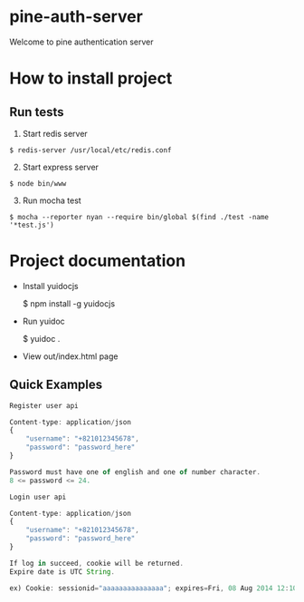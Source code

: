 pine-auth-server
================

Welcome to pine authentication server



How to install project
======================

Run tests
---------
  1. Start redis server
    
    $ redis-server /usr/local/etc/redis.conf
    
  2. Start express server
  
    $ node bin/www 
  
  3. Run mocha test
    
    $ mocha --reporter nyan --require bin/global $(find ./test -name '*test.js') 


Project documentation
======================

  * Install yuidocjs
  
    $ npm install -g yuidocjs
    
  * Run yuidoc
  
    $ yuidoc .

  * View out/index.html page


## Quick Examples

```javascript
Register user api

Content-type: application/json
{
    "username": "+821012345678",
    "password": "password_here"
}

Password must have one of english and one of number character.
8 <= password <= 24.
```

```javascript
Login user api

Content-type: application/json
{
    "username": "+821012345678",
    "password": "password_here"
}

If log in succeed, cookie will be returned.
Expire date is UTC String.

ex) Cookie: sessionid="aaaaaaaaaaaaaaa"; expires=Fri, 08 Aug 2014 12:10:42 GMT"
```
